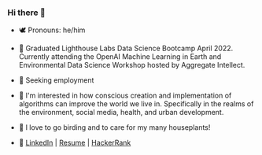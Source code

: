 ### Hi there 👋

<!--
**fynnweaver/fynnweaver** is a ✨ _special_ ✨ repository because its `README.md` (this file) appears on your GitHub profile.
-->

- 🕊️ Pronouns: he/him
- 🐣 Graduated Lighthouse Labs Data Science Bootcamp April 2022. Currently attending the OpenAI Machine Learning in Earth and Environmental Data Science Workshop hosted by Aggregate Intellect.
- 🐥 Seeking employment 
- 🦅 I'm interested in how conscious creation and implementation of algorithms can improve the world we live in. Specifically in the realms of the environment, social media, health, and urban development.
- 🐉 I love to go birding and to care for my many houseplants!

- 🐓 [LinkedIn](https://www.linkedin.com/in/fynn-davis/) |  [Resume](https://resume.creddle.io/resume/d1sr7c3sujk) | [HackerRank](https://www.hackerrank.com/fynn_weaver)



